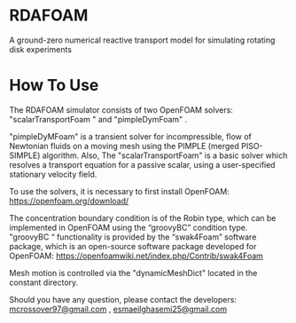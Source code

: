 # RDAFOAM
A ground-zero numerical reactive transport model for simulating rotating disk experiments

# How To Use
The RDAFOAM simulator consists of two OpenFOAM solvers: "scalarTransportFoam " and "pimpleDymFoam" . 

"pimpleDyMFoam" is a transient solver for incompressible, flow of Newtonian fluids on a moving mesh using the PIMPLE (merged PISO-SIMPLE) algorithm. Also, The "scalarTransportFoam" is a basic solver which resolves a transport equation for a passive scalar, using a user-specified stationary velocity field. 

To use the solvers, it is necessary to first install OpenFOAM: 
https://openfoam.org/download/

The concentration boundary condition is of the Robin type, which can be implemented in OpenFOAM using the “groovyBC” condition type. "groovyBC “ functionality is provided by the “swak4Foam” software package, which is an open-source software package developed for OpenFOAM: 
https://openfoamwiki.net/index.php/Contrib/swak4Foam

Mesh motion is controlled via the "dynamicMeshDict" located in the constant directory.

Should you have any question, please contact the developers: mcrossover97@gmail.com , esmaeilghasemi25@gmail.com
